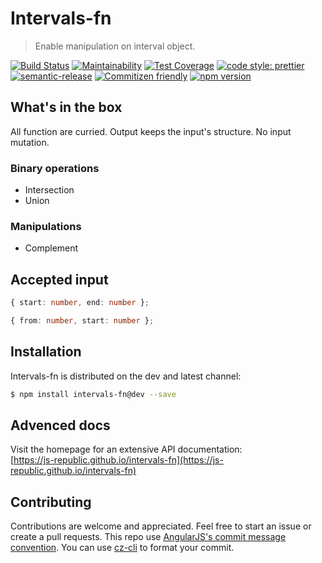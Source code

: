 # Intervals-fn

> Enable manipulation on interval object.

[![Build Status](https://travis-ci.org/js-republic/intervals-fn.svg?branch=master)](https://travis-ci.org/js-republic/intervals-fn)
[![Maintainability](https://api.codeclimate.com/v1/badges/b6bcf985d873503648a0/maintainability)](https://codeclimate.com/github/js-republic/intervals-fn/maintainability)
[![Test Coverage](https://api.codeclimate.com/v1/badges/b6bcf985d873503648a0/test_coverage)](https://codeclimate.com/github/js-republic/intervals-fn/test_coverage)
[![code style: prettier](https://img.shields.io/badge/code_style-prettier-ff69b4.svg?style=flat-square)](https://github.com/prettier/prettier)
[![semantic-release](https://img.shields.io/badge/%20%20%F0%9F%93%A6%F0%9F%9A%80-semantic--release-e10079.svg?style=flat-square)](https://github.com/semantic-release/semantic-release)
[![Commitizen friendly](https://img.shields.io/badge/commitizen-friendly-brightgreen.svg)](http://commitizen.github.io/cz-cli/)
[![npm version](https://badge.fury.io/js/intervals-fn.svg)](https://badge.fury.io/js/intervals-fn)

## What's in the box

All function are curried. Output keeps the input's structure. No input mutation.
### Binary operations
* Intersection
* Union
### Manipulations
* Complement

## Accepted input

```typescript
{ start: number, end: number };

{ from: number, start: number };
```

## Installation

Intervals-fn is distributed on the dev and latest channel:

```bash
$ npm install intervals-fn@dev --save
```

## Advenced docs

Visit the homepage for an extensive API documentation:<br>
[https://js-republic.github.io/intervals-fn](https://js-republic.github.io/intervals-fn)

## Contributing

Contributions are welcome and appreciated. Feel free to start an issue or create a pull requests.
This repo use [AngularJS's commit message convention](https://github.com/angular/angular.js/blob/master/DEVELOPERS.md#-git-commit-guidelines). You can use [cz-cli](https://github.com/commitizen/cz-cli) to format your commit.